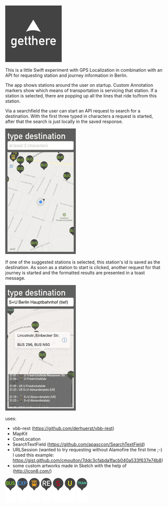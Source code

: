 ![app icon](https://github.com/misteu/getThere/blob/master/assets/AppIcon%403x.png "app icon")

This is a little Swift experiment with GPS Localization in combination with an API for requesting station and journey information in Berlin.

The app shows stations around the user on startup. Custom Annotation markers show which means of transportation is servicing that station. If a station is selected, there are popping up all the lines that ride to/from this station.

Via a searchfield the user can start an API request to search for a destination. With the first three typed in characters a request is started, after that the search is just locally in the saved response.

![app demo](https://github.com/misteu/getThere/blob/master/doc/demo.gif "App demo")

If one of the suggested stations is selected, this station's id is saved as the destination. As soon as a station to start is clicked, another request for that journey is started and the formatted results are presented in a toast message.

![app demo2](https://github.com/misteu/getThere/blob/master/doc/demo2.gif "App demo2")

uses:
- vbb-rest (https://github.com/derhuerst/vbb-rest)
- MapKit
- CoreLocation
- SearchTextField (https://github.com/apasccon/SearchTextField)
- URLSession (wanted to try requesting without Alamofire the first time ;-) I used this example: https://gist.github.com/cmoulton/7ddc3cfabda1facb040a533f637e74b8)
- some custom artworks made in Sketch with the help of (http://icon8.com/)

![bus icon](https://github.com/misteu/getThere/blob/master/assets/bus.png "bus icon")
![express icon](https://github.com/misteu/getThere/blob/master/assets/express.png "expres icon")
![multi icon](https://github.com/misteu/getThere/blob/master/assets/multi.png "multi icon")
![regional icon](https://github.com/misteu/getThere/blob/master/assets/regional.png "regional icon")
![suburban icon](https://github.com/misteu/getThere/blob/master/assets/suburban.png "suburban icon")
![subway icon](https://github.com/misteu/getThere/blob/master/assets/subway.png "subway icon")
![tram icon](https://github.com/misteu/getThere/blob/master/assets/tram.png "tram icon")

